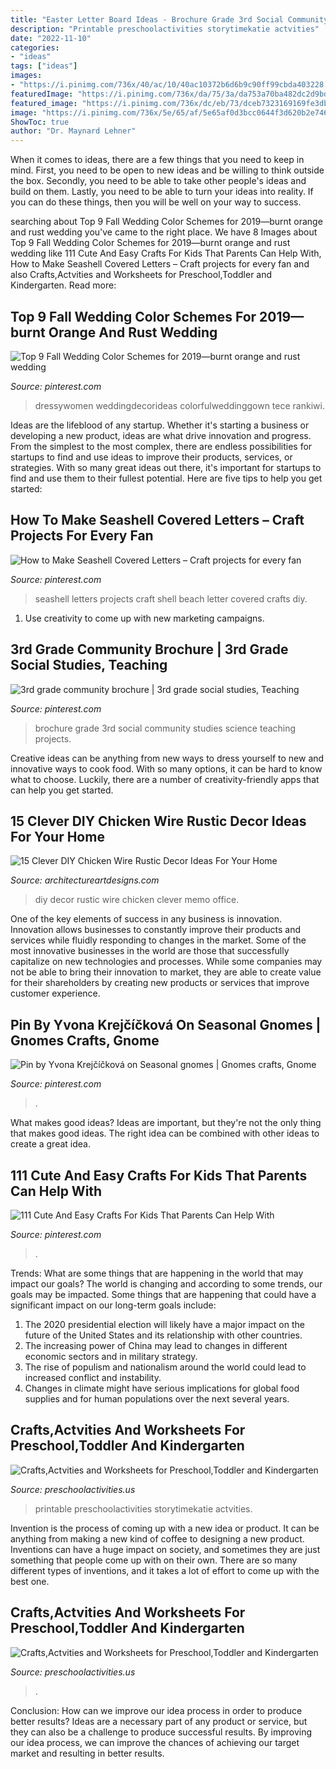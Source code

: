 ```yaml
---
title: "Easter Letter Board Ideas - Brochure Grade 3rd Social Community Studies Science Teaching Projects"
description: "Printable preschoolactivities storytimekatie actvities"
date: "2022-11-10"
categories:
- "ideas"
tags: ["ideas"]
images:
- "https://i.pinimg.com/736x/40/ac/10/40ac10372b6d6b9c90ff99cbda403228.jpg"
featuredImage: "https://i.pinimg.com/736x/da/75/3a/da753a70ba482dc2d9bdcb5f15dff9aa.jpg"
featured_image: "https://i.pinimg.com/736x/dc/eb/73/dceb7323169169fe3dbd6f62e078fa9b.jpg"
image: "https://i.pinimg.com/736x/5e/65/af/5e65af0d3bcc0644f3d620b2e746b6b0--social-science-brochure.jpg"
ShowToc: true
author: "Dr. Maynard Lehner"
---
```



When it comes to ideas, there are a few things that you need to keep in mind. First, you need to be open to new ideas and be willing to think outside the box. Secondly, you need to be able to take other people's ideas and build on them. Lastly, you need to be able to turn your ideas into reality. If you can do these things, then you will be well on your way to success.

	

		
searching about Top 9 Fall Wedding Color Schemes for 2019—burnt orange and rust wedding you've came to the right place. We have 8 Images about Top 9 Fall Wedding Color Schemes for 2019—burnt orange and rust wedding like 111 Cute And Easy Crafts For Kids That Parents Can Help With, How to Make Seashell Covered Letters – Craft projects for every fan and also Crafts,Actvities and Worksheets for Preschool,Toddler and Kindergarten. Read more:
		
    
## Top 9 Fall Wedding Color Schemes For 2019—burnt Orange And Rust Wedding

<img loading=lazy src="https://i.pinimg.com/736x/dc/eb/73/dceb7323169169fe3dbd6f62e078fa9b.jpg" onerror="this.onerror=null;this.src='https://tse4.mm.bing.net/th?id=OIP.2PopS84ql8hCi8O772tGiwHaOu&amp;pid=15.1';" alt="Top 9 Fall Wedding Color Schemes for 2019—burnt orange and rust wedding">

_Source: pinterest.com_

>dressywomen weddingdecorideas colorfulweddinggown tece rankiwi. 

	

Ideas are the lifeblood of any startup. Whether it's starting a business or developing a new product, ideas are what drive innovation and progress. From the simplest to the most complex, there are endless possibilities for startups to find and use ideas to improve their products, services, or strategies. With so many great ideas out there, it's important for startups to find and use them to their fullest potential. Here are five tips to help you get started:

    
## How To Make Seashell Covered Letters – Craft Projects For Every Fan

<img loading=lazy src="https://i.pinimg.com/736x/da/75/3a/da753a70ba482dc2d9bdcb5f15dff9aa.jpg" onerror="this.onerror=null;this.src='https://tse3.mm.bing.net/th?id=OIP.wnY4mgu1dKaD7-EadeQhFwHaLH&amp;pid=15.1';" alt="How to Make Seashell Covered Letters – Craft projects for every fan">

_Source: pinterest.com_

>seashell letters projects craft shell beach letter covered crafts diy. 

	

1. Use creativity to come up with new marketing campaigns.

    
## 3rd Grade Community Brochure | 3rd Grade Social Studies, Teaching

<img loading=lazy src="https://i.pinimg.com/736x/5e/65/af/5e65af0d3bcc0644f3d620b2e746b6b0--social-science-brochure.jpg" onerror="this.onerror=null;this.src='https://tse2.mm.bing.net/th?id=OIP.lzxdvBXz0oV7wmYXdpgnTAHaJ6&amp;pid=15.1';" alt="3rd grade community brochure | 3rd grade social studies, Teaching">

_Source: pinterest.com_

>brochure grade 3rd social community studies science teaching projects. 

	

Creative ideas can be anything from new ways to dress yourself to new and innovative ways to cook food. With so many options, it can be hard to know what to choose. Luckily, there are a number of creativity-friendly apps that can help you get started.

    
## 15 Clever DIY Chicken Wire Rustic Decor Ideas For Your Home

<img loading=lazy src="https://www.architectureartdesigns.com/wp-content/uploads/2017/08/15-Clever-DIY-Chicken-Wire-Rustic-Decor-Ideas-For-Your-Home-5.jpg" onerror="this.onerror=null;this.src='https://tse1.mm.bing.net/th?id=OIP.cDdcFK552QYOCE7WZ7lUeQHaLJ&amp;pid=15.1';" alt="15 Clever DIY Chicken Wire Rustic Decor Ideas For Your Home">

_Source: architectureartdesigns.com_

>diy decor rustic wire chicken clever memo office. 

	

One of the key elements of success in any business is innovation. Innovation allows businesses to constantly improve their products and services while fluidly responding to changes in the market. Some of the most innovative businesses in the world are those that successfully capitalize on new technologies and processes. While some companies may not be able to bring their innovation to market, they are able to create value for their shareholders by creating new products or services that improve customer experience.

    
## Pin By Yvona Krejčíčková On Seasonal Gnomes | Gnomes Crafts, Gnome

<img loading=lazy src="https://i.pinimg.com/736x/40/ac/10/40ac10372b6d6b9c90ff99cbda403228.jpg" onerror="this.onerror=null;this.src='https://tse3.mm.bing.net/th?id=OIP.JbOivI4ES3cFJ8uPk0EfPQHaJ4&amp;pid=15.1';" alt="Pin by Yvona Krejčíčková on Seasonal gnomes | Gnomes crafts, Gnome">

_Source: pinterest.com_

>. 

	

What makes good ideas?
Ideas are important, but they're not the only thing that makes good ideas. The right idea can be combined with other ideas to create a great idea.

    
## 111 Cute And Easy Crafts For Kids That Parents Can Help With

<img loading=lazy src="https://i.pinimg.com/736x/bc/2a/be/bc2abe9cb0d2f8c71a31ebfdfb77c3f0.jpg" onerror="this.onerror=null;this.src='https://tse3.mm.bing.net/th?id=OIP.Doxw_BvI4nRQqILxUxSYvwHaLA&amp;pid=15.1';" alt="111 Cute And Easy Crafts For Kids That Parents Can Help With">

_Source: pinterest.com_

>. 

	

Trends: What are some things that are happening in the world that may impact our goals?
The world is changing and according to some trends, our goals may be impacted. Some things that are happening that could have a significant impact on our long-term goals include:
1. The 2020 presidential election will likely have a major impact on the future of the United States and its relationship with other countries.
2. The increasing power of China may lead to changes in different economic sectors and in military strategy.
3. The rise of populism and nationalism around the world could lead to increased conflict and instability.
4. Changes in climate might have serious implications for global food supplies and for human populations over the next several years.

    
## Crafts,Actvities And Worksheets For Preschool,Toddler And Kindergarten

<img loading=lazy src="https://www.preschoolactivities.us/wp-content/uploads/2015/03/paper-plate-ladybug-craft-ideas.jpg" onerror="this.onerror=null;this.src='https://tse3.mm.bing.net/th?id=OIP.eJSC2uLNyQe0QygxDn6_6AAAAA&amp;pid=15.1';" alt="Crafts,Actvities and Worksheets for Preschool,Toddler and Kindergarten">

_Source: preschoolactivities.us_

>printable preschoolactivities storytimekatie actvities. 

	

Invention is the process of coming up with a new idea or product. It can be anything from making a new kind of coffee to designing a new product. Inventions can have a huge impact on society, and sometimes they are just something that people come up with on their own. There are so many different types of inventions, and it takes a lot of effort to come up with the best one.

    
## Crafts,Actvities And Worksheets For Preschool,Toddler And Kindergarten

<img loading=lazy src="http://www.preschoolactivities.us/wp-content/uploads/2015/02/Earth-Day-craft-idea-for-kids.jpg" onerror="this.onerror=null;this.src='https://tse3.mm.bing.net/th?id=OIP.3Vt0DvTRbdmMGNrbHJXQnwHaJ4&amp;pid=15.1';" alt="Crafts,Actvities and Worksheets for Preschool,Toddler and Kindergarten">

_Source: preschoolactivities.us_

>. 

	

Conclusion: How can we improve our idea process in order to produce better results?
Ideas are a necessary part of any product or service, but they can also be a challenge to produce successful results. By improving our idea process, we can improve the chances of achieving our target market and resulting in better results.


